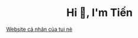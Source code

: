 <h1 align="center">Hi 👋, I'm Tiến</h1>

[Website cá nhân của tui nè](https://hvtienprotv84.github.io/MyWebsite/)
